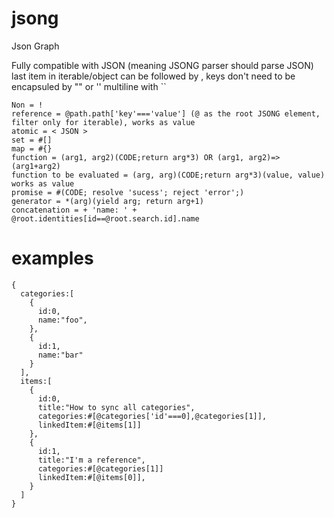 # jsong
Json Graph

Fully compatible with JSON (meaning JSONG parser should parse JSON)
last item in iterable/object can be followed by ,
keys don't need to be encapsuled by "" or ''
multiline with ``

```
Non = !
reference = @path.path['key'==='value'] (@ as the root JSONG element, filter only for iterable), works as value
atomic = < JSON >
set = #[]
map = #{}
function = (arg1, arg2)(CODE;return arg*3) OR (arg1, arg2)=>(arg1+arg2)
function to be evaluated = (arg, arg)(CODE;return arg*3)(value, value) works as value
promise = #(CODE; resolve 'sucess'; reject 'error';)
generator = *(arg)(yield arg; return arg+1)
concatenation = + 'name: ' + @root.identities[id==@root.search.id].name
```

# examples

```
{
  categories:[
    {
      id:0,
      name:"foo",
    },
    {
      id:1,
      name:"bar"
    }
  ],
  items:[
    {
      id:0,
      title:"How to sync all categories",
      categories:#[@categories['id'===0],@categories[1]],
      linkedItem:#[@items[1]]
    },
    {
      id:1,
      title:"I'm a reference",
      categories:#[@categories[1]]
      linkedItem:#[@items[0]],
    }
  ]
}
```
